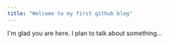 ```yaml
---
title: "Welcome to my first github blog"
---
```


I'm glad you are here. I plan to talk about something...
